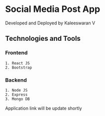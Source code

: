 # Social Media Post App

Developed and Deployed by Kaleeswaran V

## Technologies and Tools

### Frontend

    1. React JS
    2. Bootstrap

### Backend

    1. Node JS
    2. Express
    3. Mongo DB

Application link will be update shortly
